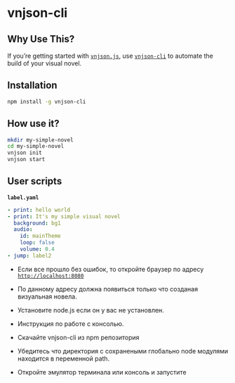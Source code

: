 # vnjson-cli

## Why Use This?

If you’re getting started with [`vnjson.js`](https://gihub.com/vnjson/vnjson.js), use [`vnjson-cli`](https://github.com/vnjson/vnjson.cli) to automate the build of your visual novel. 
<!--
## Preparations
* install [nodejs](https://nodejs.org/en/)
* add enviroment variable [`PATH`](https://stackoverflow.com/a/28545224)
* Download the [git](https://git-scm.com/downloads)
* Run git and enter `vnjson-cli start init`
-->
## Installation
```bash
npm install -g vnjson-cli
```



## How use it?

```bash
mkdir my-simple-novel
cd my-simple-novel
vnjson init
vnjson start

```

## User scripts
__`label.yaml`__
```yaml
- print: hello world
- print: It's my simple visual novel
  background: bg1
  audio:
    id: mainTheme
    loop: false
    volume: 0.4
- jump: label2
```
  * Если все прошло без ошибок, то откройте браузер
    по адресу [`http://localhost:8080`](http://localhost:8080)
  * По данному адресу должна появиться только что созданая визуальная новела.

  * Установите node.js если он у вас не установлен.
  * Инструкция по работе с консолью. 
  * Скачайте vnjson-cli из npm репозитория


  * Убедитесь что директория с сохранеными глобально node модулями
    находится в переменной path.
  * Откройте эмулятор терминала или консоль и запустите






